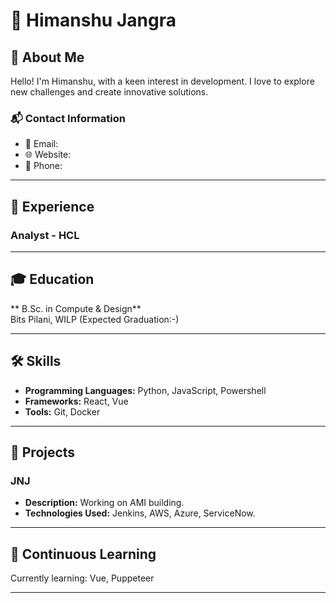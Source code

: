 # 🎨 Himanshu Jangra

## 📖 About Me
Hello! I'm Himanshu, with a keen interest in development. I love to explore new challenges and create innovative solutions. 

### 📬 Contact Information
- 📧 Email:
- 🌐 Website:
- 📱 Phone:

---

## 💼 Experience

### Analyst - HCL

---

## 🎓 Education

** B.Sc. in Compute & Design**  
Bits Pilani, WILP (Expected Graduation:-)

---

## 🛠 Skills

- **Programming Languages:** Python, JavaScript, Powershell
- **Frameworks:** React, Vue
- **Tools:** Git, Docker

---

## 📂 Projects

### JNJ
- **Description:** Working on AMI building.
- **Technologies Used:** Jenkins, AWS, Azure, ServiceNow.

---

## 🌱 Continuous Learning

Currently learning: Vue, Puppeteer

---
